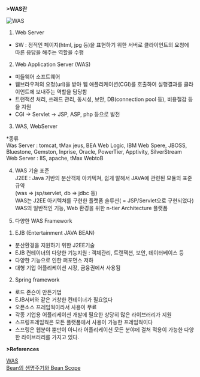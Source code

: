 
**>WAS란**    

![WAS](https://t1.daumcdn.net/cfile/tistory/999FA3335B7E4A5924)  

1. Web Server   
- SW : 정적인 페이지(html, jpg 등)을 표현하기 위한 서버로 클라이언트의 요청에 따른 응답을 해주는 역할을 수행  

2. Web Application Server (WAS)  
- 미들웨어 소프트웨어  
- 웹브라우져의 요청(url)을 받아 웹 애플리케이션(CGI)를 호출하여 실행결과를 클라이언트에 보내주는 역할을 담당함  
- 트랜잭션 처리, 쓰래드 관리, 동시성, 보안, DB(connection pool 등), 비용절감 등을 지원  
- CGI -> Servlet -> JSP, ASP, php 등으로 발전  
  
3. WAS, WebServer  

*종류  
 Was Server : tomcat, tMax jeus, BEA Web Logic, IBM Web Spere, JBOSS, Bluestone, Gemston, Inprise, Oracle, PowerTier, Apptivity, SilverStream  
 Web Server : IIS, apache, tMax WebtoB  

4. WAS 기술 표준  
J2EE : Java 기반의 분산객체 아키텍쳐, 쉽게 말해서 JAVA에 관련된 모듈의 표준규약  
(was => jsp/servlet, db => jdbc 등)  
WAS는 J2EE 아키텍쳐를 구현한 플랫폼 솔루션( = JSP/Servlet으로 구현되었다)  
WAS의 일반적인 기능, Web 환경을 위한 n-tier Architecture 플랫폼  

5. 다양한 WAS Framework    
1) EJB (Entertainment JAVA BEAN)  
- 분산환경을 지원하기 위한 J2EE기술  
- EJB 컨테이너의 다양한 기능지원 : 객체관리, 트랜잭션, 보안, 데이터베이스 등  
- 다양한 기능으로 인한 퍼포먼스 저하  
- 대형 기업 어플리케이션 시장, 금융권에서 사용됨  

2) Spring framework  
- 로드 존슨이 만든기법   
- EJB서버와 같은 거창한 컨테이너가 필요없다  
- 오픈소스 프레임웍이라서 사용이 무료  
- 각종 기업용 어플리케이션 개발에 필요한 상당히 많은 라이브러리가 지원  
- 스프링프레임웍은 모든 플랫폼에서 사용이 가능한 프레임웍이다  
- 스프링은 웹분야 뿐만이 아니라 어플리케이션 모든 분야에 걸쳐 적용이 가능한 다양한 라이브러리를 가지고 있다.  



**>References**  

[WAS](https://enderbridge.tistory.com/37)  
[Bean의 생명주기와 Bean Scope](https://maenco.tistory.com/entry/Spring-Container%EC%8A%A4%ED%94%84%EB%A7%81-%EC%BB%A8%ED%85%8C%EC%9D%B4%EB%84%88-Bean)  
